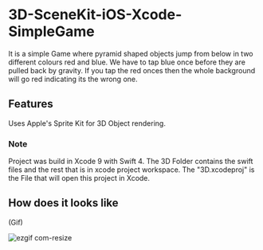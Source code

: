 # 3D-SceneKit-iOS-Xcode-SimpleGame

It is a simple Game where pyramid shaped objects jump from below in two different colours red and blue.
We have to tap blue once before they are pulled back by gravity.
If you tap the red onces then the whole background will go red indicating its the wrong one.

## Features
Uses Apple's Sprite Kit for 3D Object rendering.

### Note
Project was build in Xcode 9 with Swift 4.
The 3D Folder contains the swift files and the rest that is in xcode project workspace.
The "3D.xcodeproj" is the File that will open this project in Xcode.

## How does it looks like
(Gif)

![ezgif com-resize](https://user-images.githubusercontent.com/15246084/41192531-ce3309c8-6c1c-11e8-8cc6-34678d2efb8c.gif)
